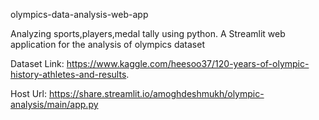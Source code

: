 olympics-data-analysis-web-app

Analyzing sports,players,medal tally using python.
A Streamlit web application for the analysis of olympics dataset

Dataset Link: https://www.kaggle.com/heesoo37/120-years-of-olympic-history-athletes-and-results.

Host Url: https://share.streamlit.io/amoghdeshmukh/olympic-analysis/main/app.py
